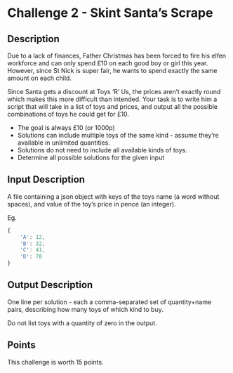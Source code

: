 # Challenge 2 - Skint Santa’s Scrape

## Description
Due to a lack of finances, Father Christmas has been forced to fire his elfen workforce and can only spend £10 on each good boy or girl this year. However, since St Nick is super fair, he wants to spend exactly the same amount on each child.

Since Santa gets a discount at Toys ‘R’ Us, the prices aren’t exactly round which makes this more difficult than intended. Your task is to write him a script that will take in a list of toys and prices, and output all the possible combinations of toys he could get for £10.

* The goal is always £10 (or 1000p)
* Solutions can include multiple toys of the same kind - assume they’re available in unlimited quantities.
* Solutions do not need to include all available kinds of toys.
* Determine all possible solutions for the given input

## Input Description
A file containing a json object with keys of the toys name (a word without spaces), and value of the toy’s price in pence (an integer).

Eg.
```js
{
    'A': 12,
    'B': 32,
    'C': 41,
    'D': 78
}
```

## Output Description
One line per solution - each a comma-separated set of quantity+name pairs, describing how many toys of which kind to buy.

Do not list toys with a quantity of zero in the output.

## Points
This challenge is worth 15 points.